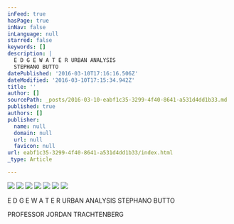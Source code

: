 ```yaml
---
inFeed: true
hasPage: true
inNav: false
inLanguage: null
starred: false
keywords: []
description: |
  E D G E W A T E R URBAN ANALYSIS
  STEPHANO BUTTO
datePublished: '2016-03-10T17:16:16.506Z'
dateModified: '2016-03-10T17:15:34.942Z'
title: ''
author: []
sourcePath: _posts/2016-03-10-eabf1c35-3299-4f40-8641-a531d4dd1b33.md
published: true
authors: []
publisher:
  name: null
  domain: null
  url: null
  favicon: null
url: eabf1c35-3299-4f40-8641-a531d4dd1b33/index.html
_type: Article

---
```

![](https://s3-us-west-2.amazonaws.com/the-grid-img/p/5e38f891050deaf40c7810dd71cdd6abe5089efc.jpg)
![](https://the-grid-user-content.s3-us-west-2.amazonaws.com/ec95f657-7088-42b4-a924-c14b8f384188.jpg)
![](https://the-grid-user-content.s3-us-west-2.amazonaws.com/c9d50374-5516-4010-a24f-09901459eefb.jpg)
![](https://the-grid-user-content.s3-us-west-2.amazonaws.com/e6d4c275-c201-4d16-86a6-d0dbdfe120d6.jpg)
![](https://the-grid-user-content.s3-us-west-2.amazonaws.com/8d640844-f9db-4f86-8f51-dd833b833c7f.jpg)
![](https://the-grid-user-content.s3-us-west-2.amazonaws.com/7841e54f-94c5-4c5e-991d-d1b61fdc704c.jpg)
![](https://the-grid-user-content.s3-us-west-2.amazonaws.com/831db8e0-4574-438d-99b0-aec98717933a.jpg)

E D G E W A T E R URBAN ANALYSIS
STEPHANO BUTTO

PROFESSOR JORDAN TRACHTENBERG